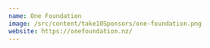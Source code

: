 ```yaml
---
name: One Foundation
image: /src/content/take10Sponsors/one-foundation.png
website: https://onefoundation.nz/
---
```

